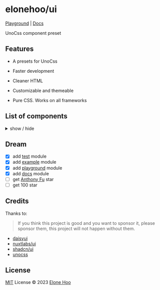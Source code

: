 <h1 >
elonehoo/ui
</h1>

[Playground](https://ui.elonehoo.me/play/) | [Docs](https://ui.elonehoo.me/)

<p >
UnoCss component preset
</p>

## Features

- A presets for UnoCss

- Faster development

- Cleaner HTML

- Customizable and themeable

- Pure CSS. Works on all frameworks

## List of components

<details>
<summary>
  show / hide
</summary>

- Elements
  - [x] Avatar
  - [x] Badge
  - [x] Button
  - [x] Keyboard Key

- Forms
  - [x] Input
  - [x] Textarea
  - [x] Select
  - [x] Checkbox
  - [x] Radio
  - [x] Toggle
  - [x] Range

- Data
  - [x] Alert
  - [x] Table
  - [x] Dropdown
  - [x] Progress

- Navigation
  - [x] Pagination

- Overlays
  - [x] Modal
  - [x] Tooltip
  - [x] Toast

- Layout
  - [x] code
  - [x] Card
  - [x] Content
  - [x] Skeleton
  - [x] Stack

</details>

## Dream

- [x] add [test](/test) module
- [x] add [example](/example) module
- [x] add [playground](/playground/) module
- [x] add [docs](/docs/) module
- [ ] get [Anthony Fu](https://github.com/antfu) star
- [ ] get 100 star

## Credits
Thanks to:

> If you think this project is good and you want to sponsor it, please sponsor them, this project will not happen without them.

- [daisyui](https://github.com/saadeghi/daisyui)
- [nuxtlabs/ui](https://github.com/nuxtlabs/ui)
- [shadcn/ui](https://github.com/shadcn-ui/ui)
- [unocss](https://github.com/unocss/unocss)

## License

[MIT](./LICENSE) License © 2023 [Elone Hoo](https://github.com/elonehoo)
